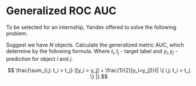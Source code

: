 # Generalized ROC AUC
To be selected for an internship, Yandex offered to solve the following problem.

Suggest we have $N$ objects. Calculate the generalized metric AUC, which determine by the following formula.
Where $t_i, t_j$ - target label and $y_i, y_j$ - prediction for object $i$ and $j$.

$$ \frac{\sum_{i,j: t_i > t_j} ([y_i > y_j] + \frac{1}{2}[y_i=y_j])}{| \{ i,j: t_i > t_j \} |}.$$






